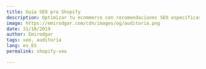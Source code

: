 ```yaml
---
title: Guía SEO pra Shopify 
description: Optimizar tu ecommerce con recomendaciones SEO específicas para Shopify 
image: https://emirodgar.com/cdn/images/og/auditoria.png
date: 31/10/2019
author: Emirodgar
tags: seo, auditoría
lang: es_ES
permalink: shopify-seo

---
```

<!--stackedit_data:
eyJoaXN0b3J5IjpbLTg4OTQ1ODYyNF19
-->